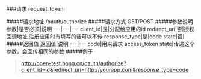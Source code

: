 ###请求 request_token

#####请求地址 
/oauth/authorize
#####请求方式
GET/POST
#####参数说明
参数|是否必须|说明
---|---|---
client_id|是|分配给应用的id
redirect_uri|否|授权回调地址,注册应用时有填写的话可以不传
response_type|是|code
state|否|
#####返回值
返回值|说明
---|---
code|用来请求 access_token
state|传递这个参数，会回传相同的参数
#####例子
> http://open-test.bong.cn/oauth/authorize?client_id=id&redirect_uri=http://yourapp.com&response_type=code
